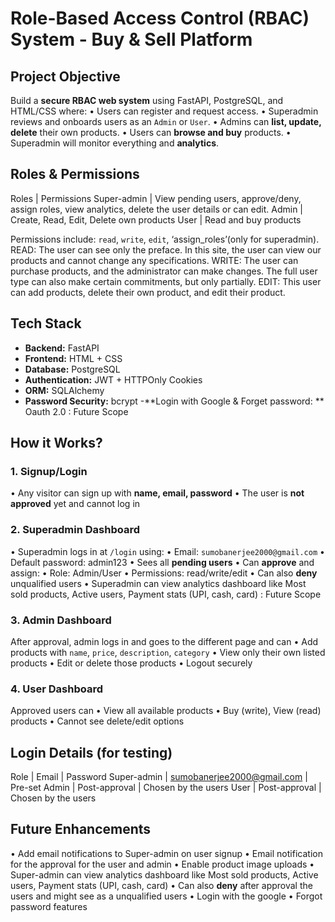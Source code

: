 # Role-Based Access Control (RBAC) System - Buy & Sell Platform
## Project Objective
Build a **secure RBAC web system** using FastAPI, PostgreSQL, and HTML/CSS where:
•	Users can register and request access.
•	Superadmin reviews and onboards users as an `Admin` or `User`.
•	Admins can **list, update, delete** their own products.
•	Users can **browse and buy** products.
•	Superadmin will monitor everything and **analytics**.
## Roles & Permissions
Roles       |	Permissions
Super-admin	| View pending users, approve/deny, assign roles, view analytics, delete the user details or can edit.
Admin	    | Create, Read, Edit, Delete own products 
User	    | Read and buy products


Permissions include: `read`, `write`, `edit`, ‘assign_roles’(only for superadmin).
READ: The user can see only the preface. In this site, the user can view our products and cannot change any specifications.
WRITE: The user can purchase products, and the administrator can make changes. The full user type can also make certain commitments, but only partially.
EDIT: This user can add products, delete their own product, and edit their product.
## Tech Stack
- **Backend:** FastAPI
- **Frontend:**  HTML + CSS
- **Database:** PostgreSQL
- **Authentication:** JWT + HTTPOnly Cookies
- **ORM:** SQLAlchemy
- **Password Security:** bcrypt
-**Login with Google & Forget password: ** Oauth 2.0 : Future Scope
## How it Works?
### 1. Signup/Login
•	Any visitor can sign up with **name, email, password**
•	The user is **not approved** yet and cannot log in
### 2. Superadmin Dashboard
•	Superadmin logs in at `/login` using:
•	Email: `sumobanerjee2000@gmail.com`
•	Default password: admin123
•	Sees all **pending users**
•	Can **approve** and assign:
•	Role: Admin/User
•	Permissions: read/write/edit
•	Can also **deny** unqualified users
•	Superadmin can view analytics dashboard like Most sold products, Active users, Payment stats (UPI, cash, card) : Future Scope
### 3. Admin Dashboard
After approval, admin logs in and goes to the different page and can
•	Add products with `name`, `price`, `description`, `category`
•	View only their own listed products
•	Edit or delete those products
•	Logout securely
### 4. User Dashboard
Approved users can
•	View all available products
•	Buy (write), View (read) products
•	Cannot see delete/edit options
## Login Details (for testing)
Role	    | Email	                        | Password
Super-admin	| sumobanerjee2000@gmail.com	| Pre-set
Admin	    | Post-approval	                | Chosen by the users
User	    | Post-approval	                | Chosen by the users
## Future Enhancements
•	Add email notifications to Super-admin on user signup
•	Email notification for the approval for the user and admin
•	Enable product image uploads
•	Super-admin can view analytics dashboard like Most sold products, Active users, Payment stats (UPI, cash, card) 
•	Can also **deny** after approval the users and might see as a unqualified users
•	Login with the google
•	Forgot password features
